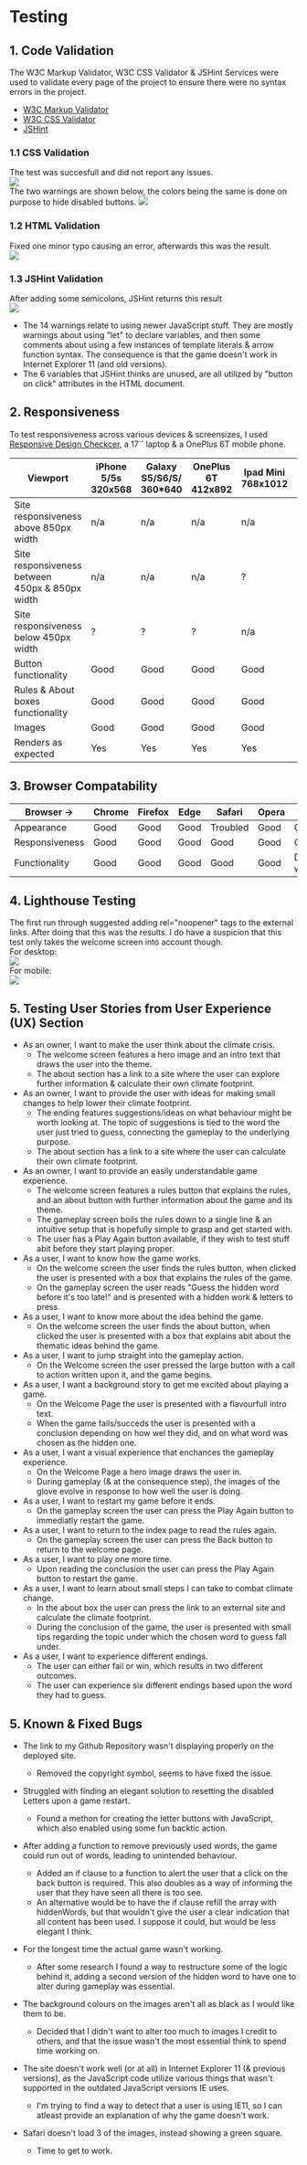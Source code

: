 # Testing

## 1. Code Validation
The W3C Markup Validator, W3C CSS Validator & JSHint Services were used to validate every page of the project to ensure there were no syntax errors in the project.
-   [W3C Markup Validator](https://validator.w3.org/#validate_by_input)
-   [W3C CSS Validator](https://jigsaw.w3.org/css-validator/#validate_by_input)
- [JSHint](https://jshint.com/)

### 1.1 CSS Validation
The test was succesfull and did not report any issues.<br>
<img src="https://github.com/Lasserini/world-in-flames/blob/main/assets/images/validation/worldinfmales_cssvalidation.png"><br>
The two warnings are shown below, the colors being the same is done on purpose to hide disabled buttons.
<img src="https://github.com/Lasserini/world-in-flames/blob/main/assets/images/validation/cssvalidation_warnings.png"><br>

### 1.2 HTML Validation
Fixed one minor typo causing an error, afterwards this was the result.<br>
<img src="https://github.com/Lasserini/world-in-flames/blob/main/assets/images/validation/worldinfmales_htmlvalidation.png">

### 1.3 JSHint Validation
After adding some semicolons, JSHint returns this result<br>
<img src="https://github.com/Lasserini/world-in-flames/blob/main/assets/images/validation/worldinflames_jshint.png">
- The 14 warnings relate to using newer JavaScript stuff. They are mostly warnings about using "let" to declare variables, and then some comments about using a few instances of template literals & arrow function syntax. The consequence is that the game doesn't work in Internet Explorer 11 (and old versions).
- The 6 variables that JSHint thinks are unused, are all utilized by "button on click" attributes in the HTML document.

## 2. Responsiveness
To test responsiveness across various devices & screensizes, I used [Responsive Design Checkcer](https://www.responsivedesignchecker.com/), a 17`` laptop & a OnePlus 6T mobile phone.

Viewport | iPhone 5/5s<br>320x568 | Galaxy S5/S6/S/<br>360*640 | OnePlus 6T<br>412x892 | Ipad Mini<br>768x1012 | Ipad Pro<br>1366x1024 | Desktop 1024px | Desktop 1440px
--- | --- | --- | --- | --- | --- | --- | --- |
Site responsiveness<br>above 850px width  | n/a | n/a| n/a | n/a | ? | ? | ?
Site responsiveness<br>between 450px & 850px width | n/a | n/a | n/a | ? | n/a | n/a | n/a
Site responsiveness<br>below 450px width | ? | ? | ? | n/a | n/a | n/a | n/a
Button functionality  | Good | Good | Good | Good | Good | Good | Good
Rules & About boxes functionality  | Good | Good | Good | Good | Good | Good | Good
Images | Good | Good | Good | Good | Good | Good | Good
Renders as expected | Yes | Yes | Yes | Yes | Yes | Yes | Yes

## 3. Browser Compatability
Browser -> | Chrome | Firefox | Edge | Safari | Opera | IE-11
--- | --- | --- | --- | --- | --- | --- |
Appearance  | Good | Good | Good | Troubled | Good | Good
Responsiveness | Good | Good | Good | Good | Good | Good
Functionality | Good | Good | Good | Good | Good | Doesn't work

## 4. Lighthouse Testing
The first run through suggested adding rel="noopener" tags to the external links. After doing that this was the results. I do have a suspicion that this test only takes the welcome screen into account though.<br>
For desktop:<br>
<img src="https://github.com/Lasserini/world-in-flames/blob/main/assets/images/validation/lighthouse_result_desktop.png"><br>
For mobile:<br>
<img src="https://github.com/Lasserini/world-in-flames/blob/main/assets/images/validation/lighthouse_result_mobile.png">

## 5. Testing User Stories from User Experience (UX) Section
- As an owner, I want to make the user think about the climate crisis.<br>
    - The welcome screen features a hero image and an intro text that draws the user into the theme.
    - The about section has a link to a site where the user can explore further information & calculate their own climate footprint.
- As an owner, I want to provide the user with ideas for making small changes to help lower their climate footprint.<br>
    - The ending features suggestions/ideas on what behaviour might be worth looking at. The topic of suggestions is tied to the word the user just tried to guess, connecting the gameplay to the underlying purpose. 
    - The about section has a link to a site where the user can calculate their own climate footprint.
- As an owner, I want to provide an easily understandable game experience.<br>
    - The welcome screen features a rules button that explains the rules, and an about button with further information about the game and its theme.
    - The gameplay screen boils the rules down to a single line & an intuitive setup that is hopefully simple to grasp and get started with.
    - The user has a Play Again button available, if they wish to test stuff abit before they start playing proper.
- As a user, I want to know how the game works.<br>
    - On the welcome screen the user finds the rules button, when clicked the user is presented with a box that explains the rules of the game.
    - On the gameplay screen the user reads "Guess the hidden word before it's too late!" and is presented with a hidden work & letters to press.
- As a user, I want to know more about the idea behind the game.<br>
    -  On the welcome screen the user finds the about button, when clicked the user is presented with a box that explains abit about the thematic ideas behind the game.
- As a user, I want to jump straight into the gameplay action.<br>
    - On the Welcome screen the user pressed the large button with a call to action written upon it, and the game begins.
- As a user, I want a background story to get me excited about playing a game.<br>
    - On the Welcome Page the user is presented with a flavourfull intro text.
    - When the game fails/succeds the user is presented with a conclusion depending on how wel they did, and on what word was chosen as the hidden one.
- As a user, I want a visual experience that enchances the gameplay experience.<br>
    - On the Welcome Page a hero image draws the user in.
    - During gameplay (& at the consequence step), the images of the glove evolve in response to how well the user is doing.
- As a user, I want to restart my game before it ends.<br>
    - On the gameplay screen the user can press the Play Again button to immediatly restart the game.
- As a user, I want to return to the index page to read the rules again.<br>
    - On the gameplay screen the user can press the Back button to return to the welcome page.
- As a user, I want to play one more time.<br>
    - Upon reading the conclusion the user can press the Play Again button to restart the game.
- As a user, I want to learn about small steps I can take to combat climate change.<br>
    - In the about box the user can press the link to an external site and calculate the climate footprint.
    - During the conclusion of the game, the user is presented with small tips regarding the topic under which the chosen word to guess fall under.
- As a user, I want to experience different endings.<br>
    - The user can either fail or win, which results in two different outcomes.
    - The user can experience six different endings based upon the word they had to guess.

## 5. Known & Fixed Bugs
- The link to my Github Repository wasn't displaying properly on the deployed site.<br>
    - Removed the copyright symbol, seems to have fixed the issue.

- Struggled with finding an elegant solution to resetting the disabled Letters upon a game restart.<br>
    - Found a methon for creating the letter buttons with JavaScript, which also enabled using some fun backtic action.

- After adding a function to remove previously used words, the game could run out of words, leading to unintended behaviour.
    - Added an if clause to a function to alert the user that a click on the back button is required. This also doubles as a way of informing the user that they have seen all there is too see.
    - An alternative would be to have the if clause refill the array with hiddenWords, but that wouldn't give the user a clear indication that all content has been used. I suppose it could, but would be less elegant I think.

- For the longest time the actual game wasn't working.<br>
    - After some research I found a way to restructure some of the logic behind it, adding a second version of the hidden word to have one to alter during gameplay was essential.

- The background colours on the images aren't all as black as I would like them to be.<br>
    - Decided that I didn't want to alter too much to images I credit to others, and that the issue wasn't the most essential think to spend time working on.

- The site doesn't work well (or at all) in Internet Explorer 11 (& previous versions), as the JavaScript code utilize various things that wasn't supported in the outdated JavaScript versions IE uses.
    - I'm trying to find a way to detect that a user is using IE11, so I can atleast provide an explanation of why the game doesn't work.

- Safari doesn't load 3 of the images, instead showing a green square.
    - Time to get to work.